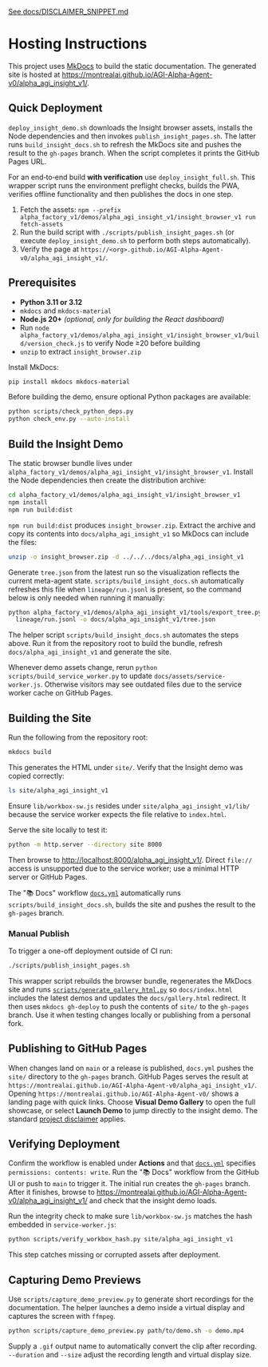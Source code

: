 [See docs/DISCLAIMER_SNIPPET.md](../docs/DISCLAIMER_SNIPPET.md)

# Hosting Instructions

This project uses [MkDocs](https://www.mkdocs.org/) to build the static documentation.
The generated site is hosted at <https://montrealai.github.io/AGI-Alpha-Agent-v0/alpha_agi_insight_v1/>.

## Quick Deployment

`deploy_insight_demo.sh` downloads the Insight browser assets, installs the
Node dependencies and then invokes `publish_insight_pages.sh`. The latter runs
`build_insight_docs.sh` to refresh the MkDocs site and pushes the result to the
`gh-pages` branch. When the script completes it prints the GitHub Pages URL.

For an end‑to‑end build **with verification** use `deploy_insight_full.sh`. This
wrapper script runs the environment preflight checks, builds the PWA, verifies
offline functionality and then publishes the docs in one step.

1. Fetch the assets:
   `npm --prefix alpha_factory_v1/demos/alpha_agi_insight_v1/insight_browser_v1 run fetch-assets`
2. Run the build script with `./scripts/publish_insight_pages.sh` (or execute
   `deploy_insight_demo.sh` to perform both steps automatically).
3. Verify the page at `https://<org>.github.io/AGI-Alpha-Agent-v0/alpha_agi_insight_v1/`.

## Prerequisites

- **Python 3.11 or 3.12**
- `mkdocs` and `mkdocs-material`
- **Node.js 20+** *(optional, only for building the React dashboard)*
- Run `node alpha_factory_v1/demos/alpha_agi_insight_v1/insight_browser_v1/build/version_check.js` to verify Node ≥20 before building
- `unzip` to extract `insight_browser.zip`

Install MkDocs:

```bash
pip install mkdocs mkdocs-material
```

Before building the demo, ensure optional Python packages are available:

```bash
python scripts/check_python_deps.py
python check_env.py --auto-install
```

## Build the Insight Demo

The static browser bundle lives under
`alpha_factory_v1/demos/alpha_agi_insight_v1/insight_browser_v1`. Install the
Node dependencies then create the distribution archive:

```bash
cd alpha_factory_v1/demos/alpha_agi_insight_v1/insight_browser_v1
npm install
npm run build:dist
```

`npm run build:dist` produces `insight_browser.zip`. Extract the archive and copy
its contents into `docs/alpha_agi_insight_v1` so MkDocs can include the files:

```bash
unzip -o insight_browser.zip -d ../../../docs/alpha_agi_insight_v1
```

Generate `tree.json` from the latest run so the visualization reflects the
current meta-agent state. `scripts/build_insight_docs.sh` automatically
refreshes this file when `lineage/run.jsonl` is present, so the command below is
only needed when running it manually:

```bash
python alpha_factory_v1/demos/alpha_agi_insight_v1/tools/export_tree.py \
  lineage/run.jsonl -o docs/alpha_agi_insight_v1/tree.json
```

The helper script `scripts/build_insight_docs.sh` automates the steps above.
Run it from the repository root to build the bundle, refresh
`docs/alpha_agi_insight_v1` and generate the site.

Whenever demo assets change, rerun `python scripts/build_service_worker.py` to
update `docs/assets/service-worker.js`. Otherwise visitors may see outdated
files due to the service worker cache on GitHub Pages.


## Building the Site

Run the following from the repository root:

```bash
mkdocs build
```

This generates the HTML under `site/`. Verify that the Insight demo was copied
correctly:

```bash
ls site/alpha_agi_insight_v1
```
Ensure `lib/workbox-sw.js` resides under `site/alpha_agi_insight_v1/lib/` because the service worker expects the file relative to `index.html`.

Serve the site locally to test it:

```bash
python -m http.server --directory site 8000
```

Then browse to <http://localhost:8000/alpha_agi_insight_v1/>. Direct `file://`
access is unsupported due to the service worker; use a minimal HTTP server or
GitHub Pages.

The "📚 Docs" workflow
[`docs.yml`](../.github/workflows/docs.yml) automatically runs
`scripts/build_insight_docs.sh`, builds the site and pushes the result to the
`gh-pages` branch.

### Manual Publish

To trigger a one-off deployment outside of CI run:

```bash
./scripts/publish_insight_pages.sh
```

This wrapper script rebuilds the browser bundle, regenerates the MkDocs site and
runs [`scripts/generate_gallery_html.py`](../scripts/generate_gallery_html.py)
so `docs/index.html` includes the latest demos and updates the `docs/gallery.html`
redirect.
It then uses `mkdocs gh-deploy` to push the contents of `site/` to the `gh-pages` branch.
Use it when testing changes locally or publishing from a personal fork.

## Publishing to GitHub Pages

When changes land on `main` or a release is published, `docs.yml` pushes the
`site/` directory to the `gh-pages` branch. GitHub Pages serves the result at
`https://montrealai.github.io/AGI-Alpha-Agent-v0/alpha_agi_insight_v1/`.
Opening `https://montrealai.github.io/AGI-Alpha-Agent-v0/` shows a landing page
with quick links. Choose **Visual Demo Gallery** to open the full showcase, or
select **Launch Demo** to jump directly to the insight demo.
The standard [project disclaimer](DISCLAIMER_SNIPPET.md) applies.

## Verifying Deployment

Confirm the workflow is enabled under **Actions** and that
[`docs.yml`](../.github/workflows/docs.yml) specifies
`permissions: contents: write`. Run the "📚 Docs" workflow from the GitHub UI or
push to `main` to trigger it. The initial run creates the `gh-pages` branch.
After it finishes, browse to
<https://montrealai.github.io/AGI-Alpha-Agent-v0/alpha_agi_insight_v1/> and
check that the insight demo loads.

Run the integrity check to make sure `lib/workbox-sw.js` matches the hash
embedded in `service-worker.js`:

```bash
python scripts/verify_workbox_hash.py site/alpha_agi_insight_v1
```

This step catches missing or corrupted assets after deployment.

## Capturing Demo Previews

Use `scripts/capture_demo_preview.py` to generate short recordings for the
documentation. The helper launches a demo inside a virtual display and captures
the screen with `ffmpeg`.

```bash
python scripts/capture_demo_preview.py path/to/demo.sh -o demo.mp4
```

Supply a `.gif` output name to automatically convert the clip after recording.
`--duration` and `--size` adjust the recording length and virtual display size.
